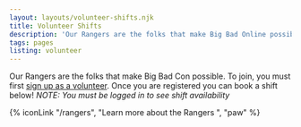 ```yaml
---
layout: layouts/volunteer-shifts.njk
title: Volunteer Shifts
description: 'Our Rangers are the folks that make Big Bad Online possible. To join, sign up for a shift!'
tags: pages
listing: volunteer
---
```

Our Rangers are the folks that make Big Bad Con possible. To join, you must first [sign up as a volunteer](/rangers/#signup). Once you are registered you can book a shift below! *NOTE: You must be logged in to see shift availability*

{% iconLink "/rangers", "Learn more about the Rangers ", "paw" %}
